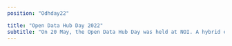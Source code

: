 ```yaml
---
position: "Odhday22"

title: "Open Data Hub Day 2022"
subtitle: "On 20 May, the Open Data Hub Day was held at NOI. A hybrid event about best practices to help understand and make the most of the world of data. This is an increasingly important topic for those working in business and research and and was explored in depth with several **experts** and representatives from **leading companies** and NOI's **scientific partners**."
---
```


